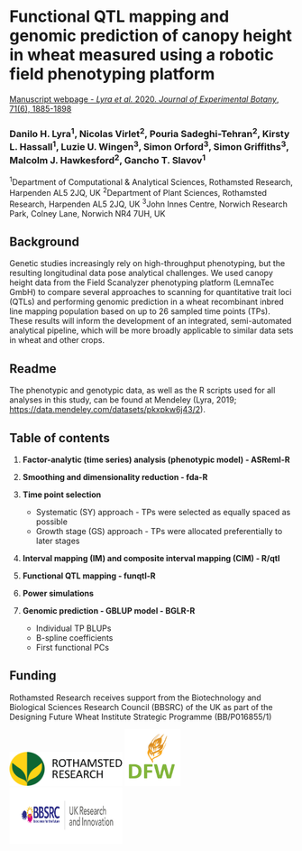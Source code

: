 # **Functional QTL mapping and genomic prediction of canopy height in wheat measured using a robotic field phenotyping platform**

 [Manuscript webpage - *Lyra et al.* 2020. *Journal of Experimental Botany*, 71(6), 1885-1898](https://academic.oup.com/jxb/article/71/6/1885/5757976)

### Danilo H. Lyra<sup>1</sup>, Nicolas Virlet<sup>2</sup>, Pouria Sadeghi-Tehran<sup>2</sup>, Kirsty L. Hassall<sup>1</sup>, Luzie U. Wingen<sup>3</sup>, Simon Orford<sup>3</sup>, Simon Griffiths<sup>3</sup>, Malcolm J. Hawkesford<sup>2</sup>, Gancho T. Slavov<sup>1</sup>

<sup>1</sup>Department of Computational & Analytical Sciences, Rothamsted Research, Harpenden AL5 2JQ, UK
<sup>2</sup>Department of Plant Sciences, Rothamsted Research, Harpenden AL5 2JQ, UK
<sup>3</sup>John Innes Centre, Norwich Research Park, Colney Lane, Norwich NR4 7UH, UK

## Background
Genetic studies increasingly rely on high-throughput phenotyping, but the resulting longitudinal data pose analytical
challenges. We used canopy height data from the Field Scanalyzer phenotyping platform (LemnaTec GmbH) to compare several approaches
to scanning for quantitative trait loci (QTLs) and performing genomic prediction in a wheat recombinant inbred line
mapping population based on up to 26 sampled time points (TPs). These results will inform the development of an integrated, semi-automated analytical pipeline, which will be more broadly applicable to similar data sets in wheat and other crops.

## Readme
The phenotypic and genotypic data, as well as the R scripts used for all analyses in this study, can be found at Mendeley (Lyra, 2019; https://data.mendeley.com/datasets/pkxpkw6j43/2).

## Table of contents
1. **Factor-analytic (time series) analysis (phenotypic model) - ASReml-R**

2. **Smoothing and dimensionality reduction - fda-R**

3. **Time point selection**
     - Systematic (SY) approach - TPs were selected as equally spaced as possible
     - Growth stage (GS) approach - TPs were allocated preferentially to later stages
     
4. **Interval mapping (IM) and composite interval mapping (CIM) - R/qtl**
    
5. **Functional QTL mapping - funqtl-R**

6. **Power simulations**

7. **Genomic prediction - GBLUP model - BGLR-R**
     - Individual TP BLUPs
     - B-spline coefficients
     - First functional PCs     
     
## Funding
Rothamsted Research receives support from the Biotechnology and Biological Sciences Research Council (BBSRC) of the UK as part of the
Designing Future Wheat Institute Strategic Programme (BB/P016855/1)

<p float="left">
<img src="https://github.com/DaniloLyra/exome_HiBAP_data/blob/master/Pictures/rothamsted-logo.png" width="200" height="60">
<img src="https://github.com/DaniloLyra/exome_HiBAP_data/blob/master/Pictures/DFW-logo.jpg" width="100" height="100">
<img src="https://github.com/DaniloLyra/exome_HiBAP_data/blob/master/Pictures/bbsrc-logo.jpg" width="200" height="100">
</p>
